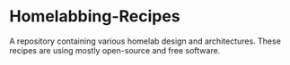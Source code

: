 # Homelabbing-Recipes
A repository containing various homelab design and architectures. These recipes are using mostly open-source and free software.
